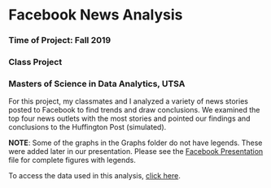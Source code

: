 # Facebook News Analysis
### Time of Project: Fall 2019
### Class Project
### Masters of Science in Data Analytics, UTSA

For this project, my classmates and I analyzed a variety of news stories posted to Facebook to find trends and draw conclusions. We examined the top four news outlets with the most stories and pointed our findings and conclusions to the Huffington Post (simulated).

**NOTE**: Some of the graphs in the Graphs folder do not have legends. These were added later in our presentation. Please see the [Facebook Presentation](https://github.com/iscarff123/FacebookNewsAnalysis/raw/main/Facebook%20Presentation.pptx) file for complete figures with legends.

To access the data used in this analysis, [click here](https://drive.google.com/drive/folders/1p7CQRQdh9iIDvjdwf88yQQh0IWpdqpeI?usp=sharing).
